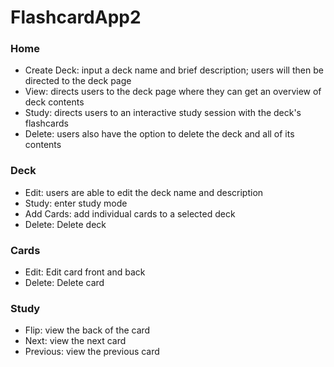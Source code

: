 # FlashcardApp2

### Home
- Create Deck: input a deck name and brief description; users will then be directed to the deck page
- View: directs users to the deck page where they can get an overview of deck contents
- Study: directs users to an interactive study session with the deck's flashcards
- Delete: users also have the option to delete the deck and all of its contents


### Deck
- Edit: users are able to edit the deck name and description
- Study: enter study mode
- Add Cards: add individual cards to a selected deck
- Delete: Delete deck


### Cards
- Edit: Edit card front and back
- Delete: Delete card


### Study
- Flip: view the back of the card
- Next: view the next card
- Previous: view the previous card
